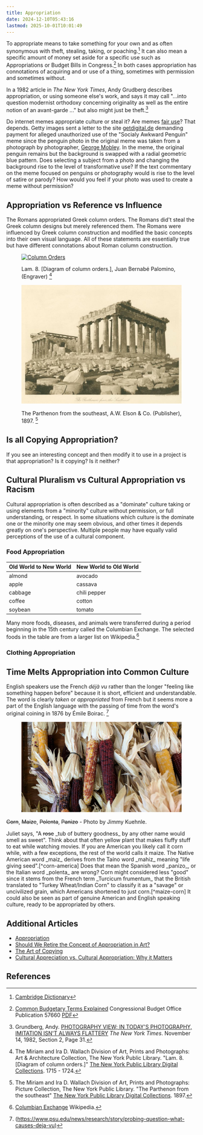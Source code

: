 ```yaml
---
title: Appropriation
date: 2024-12-10T05:43:16
lastmod: 2025-10-01T10:01:49
---
```


To appropriate means to take something for your own and as often synonymous with theft, stealing, taking, or poaching.[^cambridge-appropriation] It can also mean a specific amount of money set aside for a specific use such as Appropriations or Budget Bills in Congress.[^cbo] In both cases appropriation has connotations of acquiring and or use of a thing, sometimes with permission and sometimes without.

In a 1982 article in _The New York Times_, Andy Grudberg describes appropriation, or using someone else's work, and says it may call "...into question modernist orthodoxy concerning originality as well as the entire notion of an avant-garde ..." but also might just be theft.[^grundberg]

Do internet memes appropriate culture or steal it? Are memes [fair use](../copyright/fair-use.md)? That depends. Getty images sent a letter to the site [getdigital.de](https://www.getdigital.de/) demanding payment for alleged unauthorized use of the "Socialy Awkward Penguin" meme since the penguin photo in the original meme was taken from a photograph by photographer, [George Mobley](https://georgefmobley.com/). In the meme, the original penguin remains but the background is swapped with a radial geometric blue pattern. Does selecting a subject from a photo and changing the background rise to the level of transformative use? If the text commentary on the meme focused on penguins or photography would is rise to the level of satire or parody? How would you feel if your photo was used to create a meme without permission?

## Appropriation vs Reference vs Influence

The Romans appropriated Greek column orders. The Romans did't steal the Greek column designs but merely referenced them. The Romans were influenced by Greek column construction and modified the basic concepts into their own visual language. All of these statements are essentially true but have different connotations about Roman column construction.

<div class="gallery-grid">

<figure>

[![Column Orders](./attachments/1715-Lam-8-Diagram-of-column-orders-Juan-Bernabé-Palomino-engraver.jpg)](./attachments/1715-Lam-8-Diagram-of-column-orders-Juan-Bernabé-Palomino-engraver.jpg)

<figcaption>

Lam. 8. [Diagram of column orders.], Juan Bernabé Palomino, (Engraver) [^palomino-columns]

</figcaption>
</figure>

<figure>

[![The Parthenon from the southeast](./attachments/1897-parthenon-fromt-the-southeast-a-w-elson-and-co.jpg)](./attachments/1897-parthenon-fromt-the-southeast-a-w-elson-and-co.jpg)

<figcaption>

The Parthenon from the southeast, A.W. Elson & Co. (Publisher), 1897. [^parthenon]

</figcaption>
</figure>

</div>

## Is all Copying Appropriation?

If you see an interesting concept and then modify it to use in a project is that appropriation? Is it copying? Is it neither?

## Cultural Pluralism vs Cultural Appropriation vs Racism

Cultural appropriation is often described as a "dominate" culture taking or using elements from a "minority" culture without permission, or full understanding, or respect. In some situations which culture is the dominate one or the minority one may seem obvious, and other times it depends greatly on one's perspective. Multiple people may have equally valid perceptions of the use of a cultural component.

### Food Appropriation

| Old World to New World | New World to Old World |
| ---------------------- | ---------------------- |
| almond                 | avocado                |
| apple                  | cassava                |
| cabbage                | chili pepper           |
| coffee                 | cotton                 |
| soybean                | tomato                 |

Many more foods, diseases, and animals were transferred during a period beginning in the 15th century called the Columbian Exchange. The selected foods in the table are from a larger list on Wikipedia.[^columbian-exchange]

### Clothing Appropriation

## Time Melts Appropriation into Common Culture

English speakers use the French _déjà vu_ rather than the longer "feeling like something happen before" because it is short, efficient and understandable. The word is clearly _taken_ or _appropriated_ from French but it seems more a part of the English language with the passing of time from the word's original coining in 1876 by Émile Boirac. [^deja-vu]

<div class="gallery-grid">
<figure>

[![Corn on a wagon](./attachments/2017-10-14-corn-on-a-wagon.jpg)](./attachments/2017-10-14-corn-on-a-wagon.jpg)

</figure>

<figcaption>

<del>Corn</del>, <del>Maize</del>, <del>Polenta</del>, <del>Panizo</del> - Photo by Jimmy Kuehnle.

</figcaption>

</div>
Juliet says, "A <del>rose</del> _tub of buttery goodness_ by any other name would smell as sweet". Think about that often yellow plant that makes fluffy stuff to eat while watching movies. If you are American you likely call it corn while, with a few exceptions, the rest of the world calls it maize. The Native American word _maiz_ derives from the Taíno word _mahiz_ meaning "life giving seed".[^corn-america] Does that mean the Spanish word _panizo_, or the Italian word _polenta_ are wrong? Corn might considered less "good" since it stems from the French term _Turcicum frumentum_ that the British translated to "Turkey Wheat/Indian Corn" to classify it as a "savage" or uncivilized grain, which Americans shortened to just corn.[^maize-corn] It could also be seen as part of genuine American and English speaking culture, ready to be appropriated by others.

## Additional Articles

- [Appropriation](https://www.moma.org/collection/terms/appropriation)
- [Should We Retire the Concept of Appropriation in Art?](https://whitehotmagazine.com/articles/concept-appropriation-in-art-/5467)
- [The Art of Copying](https://www.artsy.net/article/artsy-editorial-the-art-of-copying-ten-masters-of-appropriation)
- [Cultural Appreciation vs. Cultural Appropriation: Why it Matters](https://greenheart.org/blog/greenheart-international/cultural-appreciation-vs-cultural-appropriation-why-it-matters/)

## References

[^cambridge-appropriation]: [Cambridge Dictionary](https://dictionary.cambridge.org/us/dictionary/english/appropriation)
[^cbo]: [Common Budgetary Terms Explained](https://www.cbo.gov/publication/57660) Congressional Budget Office Publication 57660 [PDF](https://www.cbo.gov/system/files/2021-12/57420-Budgetary-Terms.pdf)
[^grundberg]: Grundberg, Andy. [PHOTOGRAPHY VIEW; IN TODAY'S PHOTOGRAPHY, IMITATION ISN'T ALWAYS FLATTERY](https://www.nytimes.com/1982/11/14/arts/photography-view-in-today-s-photography-imitation-isn-t-always-flattery.html) _The New York Times_. November 14, 1982, Section 2, Page 31.
[^deja-vu]: (https://www.psu.edu/news/research/story/probing-question-what-causes-deja-vu)
[^palomino-columns]: The Miriam and Ira D. Wallach Division of Art, Prints and Photographs: Art & Architecture Collection, The New York Public Library. "Lam. 8. [Diagram of column orders.]" [The New York Public Library Digital Collections](https://digitalcollections.nypl.org/items/340eeea0-c6df-012f-6558-58d385a7bc34). 1715 - 1724.
[^parthenon]: The Miriam and Ira D. Wallach Division of Art, Prints and Photographs: Picture Collection, The New York Public Library. "The Parthenon from the southeast" [The New York Public Library Digital Collections](https://digitalcollections.nypl.org/items/d5ad3560-c5bf-012f-d5ec-58d385a7bc34). 1897.
[^maize-corn]: Fussel, Betty. “Translating Maize into Corn: The Transformation of America’s Native Grain.” Social Research, vol. 66, no. 1, 1999, pp. 41–65. (page 42) JSTOR, [http://www.jstor.org/stable/40971301](http://www.jstor.org/stable/40971301).
[^corn-america]: Espinoza, Mauricio. [‘All Corn Is the Same,’ and Other Foolishness about America’s King of Crops](https://cfaes.osu.edu/news/articles/%E2%80%98all-corn-is-the-same%E2%80%99-and-other-foolishness-about-america%E2%80%99s-king-crops). College of Food, Agricultural, and Environmental Sciences. OSU. April 1, 2015.
[^columbian-exchange]: [Columbian Exchange](https://en.wikipedia.org/wiki/Columbian_exchange) Wikipedia.

